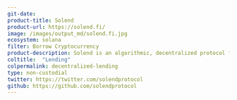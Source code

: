 ```yaml
---
git-date:
product-title: Solend
product-url: https://solend.fi/
image: /images/output_md/solend.fi.jpg
ecosystem: solana
filter: Borrow Cryptocurrency
product-description: Solend is an algorithmic, decentralized protocol for lending and borrowing on Solana. Earn interest on deposits and borrow assets on the fastest, lowest fee, and most scalable lending protocol.
coltitle:  "Lending"
colpermalink: decentralized-lending
type: non-custodial
twitter: https://twitter.com/solendprotocol
github: https://github.com/solendprotocol
---
```

